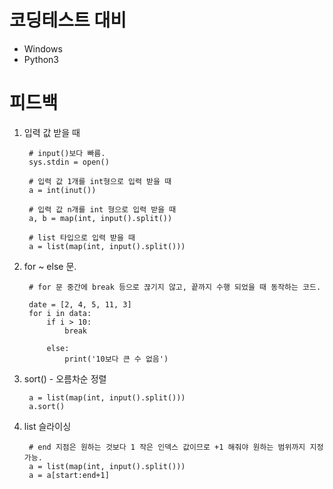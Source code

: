 # 코딩테스트 대비
- Windows
- Python3

# 피드백

1. 입력 값 받을 때  
  
        # input()보다 빠름.
        sys.stdin = open()

        # 입력 값 1개를 int형으로 입력 받을 때
        a = int(inut())

        # 입력 값 n개를 int 형으로 입력 받을 때
        a, b = map(int, input().split())

        # list 타입으로 입력 받을 때
        a = list(map(int, input().split()))

2. for ~ else 문.

        # for 문 중간에 break 등으로 끊기지 않고, 끝까지 수행 되었을 때 동작하는 코드.

        date = [2, 4, 5, 11, 3]
        for i in data:
            if i > 10:
                break

            else:
                print('10보다 큰 수 없음')

3. sort() - 오름차순 정렬

        a = list(map(int, input().split()))
        a.sort()

4. list 슬라이싱

        # end 지점은 원하는 것보다 1 작은 인덱스 값이므로 +1 해줘야 원하는 범위까지 지정 가능.
        a = list(map(int, input().split()))
        a = a[start:end+1]
